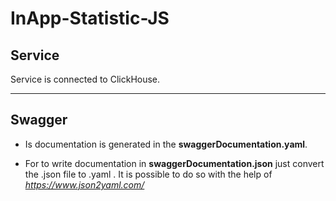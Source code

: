 <!-- heading -->

# InApp-Statistic-JS

## Service

Service is connected to ClickHouse. 

---

## Swagger

- Is documentation is generated in the **swaggerDocumentation.yaml**.

- For to write documentation in **swaggerDocumentation.json** just convert the .json file to .yaml . It is possible to do so with the help of _https://www.json2yaml.com/_

